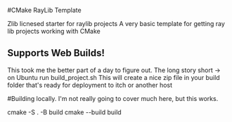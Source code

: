 #CMake RayLib Template 

Zlib licnesed starter for raylib projects 
A very basic template for getting ray lib projects working with CMake
## Supports Web Builds!

This took me the better part of a day to figure out. 
The long story short -> on Ubuntu run build_project.sh
This will create a nice zip file in your build folder that's ready for deployment to itch or another host

#Building locally. 
I'm not really going to cover much here, but this works. 


cmake -S . -B build
cmake --build build


